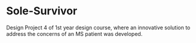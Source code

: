 # Sole-Survivor
Design Project 4 of 1st year design course, where an innovative solution to address the concerns of an MS patient was developed.
